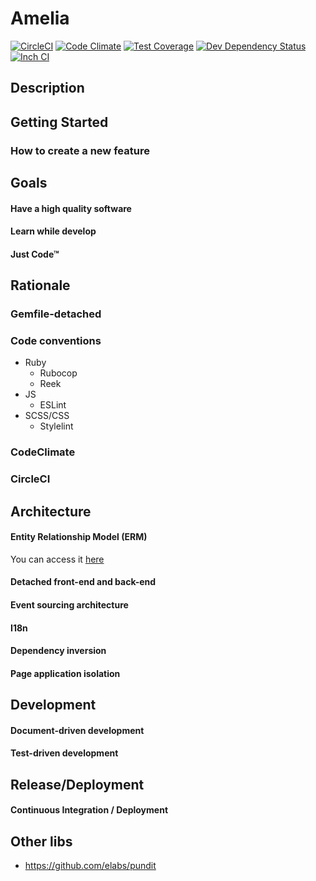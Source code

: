# Amelia

[![CircleCI](https://circleci.com/gh/kriansa/amelia.svg?style=svg)](https://circleci.com/gh/kriansa/amelia)
[![Code Climate](https://codeclimate.com/github/kriansa/amelia/badges/gpa.svg)](https://codeclimate.com/github/kriansa/amelia)
[![Test Coverage](https://codeclimate.com/github/kriansa/amelia/badges/coverage.svg)](https://codeclimate.com/github/kriansa/amelia/coverage)
[![Dev Dependency Status](https://david-dm.org/kriansa/amelia/status.svg)](https://david-dm.org/kriansa/amelia#info=dependencies&view=list)
[![Inch CI](https://inch-ci.org/github/kriansa/amelia.svg?branch=master)](https://inch-ci.org/github/kriansa/amelia)

## Description

## Getting Started

### How to create a new feature

## Goals

#### Have a high quality software
#### Learn while develop
#### Just Code™

## Rationale

### Gemfile-detached

### Code conventions

* Ruby
  * Rubocop
  * Reek
* JS
  * ESLint
* SCSS/CSS
  * Stylelint

### CodeClimate

### CircleCI

## Architecture

#### Entity Relationship Model (ERM)

You can access it [here](doc/tables.md)

#### Detached front-end and back-end
#### Event sourcing architecture
#### I18n
#### Dependency inversion
#### Page application isolation

## Development

#### Document-driven development
#### Test-driven development

## Release/Deployment

#### Continuous Integration / Deployment

## Other libs

* https://github.com/elabs/pundit
